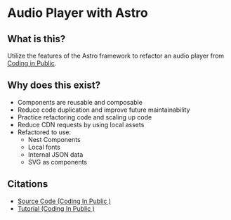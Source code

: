 # Audio Player with Astro

## What is this? 
Utilize the features of the Astro framework to refactor an audio player from [Coding in Public](https://www.youtube.com/watch?v=dSpoe873JCE&list=PLoqZcxvpWzzcxbClFwRIMjj_mYuAqNKku). 

## Why does this exist? 
* Components are reusable and composable
* Reduce code duplication and improve future maintainability
* Practice refactoring code and scaling up code
* Reduce CDN requests by using local assets
* Refactored to use: 
  * Nest Components
  * Local fonts
  * Internal JSON data
  * SVG as components

## Citations
* [Source Code (Coding In Public )](https://github.com/coding-in-public/audio-player)
* [Tutorial (Coding In Public )](https://www.youtube.com/watch?v=dSpoe873JCE&list=PLoqZcxvpWzzcxbClFwRIMjj_mYuAqNKku)